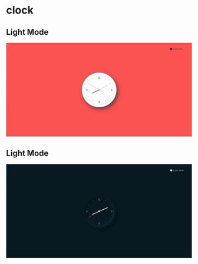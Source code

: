 # clock

## Light Mode

![alt text](/img/clock-light-demo.png)

## Light Mode

![alt text](/img/clock-dark-demo.png)